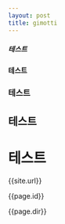 ```yaml
---
layout: post
title: gimotti
---
```


##### 테스트
#### 테스트
### 테스트
## 테스트
# 테스트

<!-- ![테스트]({{"./images/testpic.png" | relative_url}}) 

-->
{{site.url}}

{{page.id}}

{{page.dir}}

